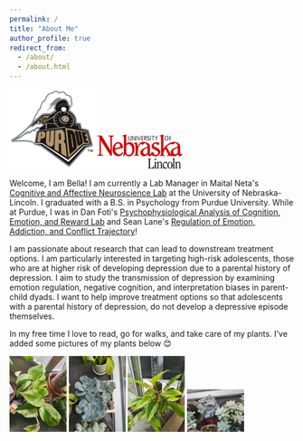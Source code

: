 ```yaml
---
permalink: /
title: "About Me"
author_profile: true
redirect_from: 
  - /about/
  - /about.html
---
```


<img src='/images/purduelogo.jpeg' width="30%">  <img src='/images/unllogo.png' width="30%">

Welcome, I am Bella! I am currently a Lab Manager in Maital Neta's [Cognitive and Affective Neuroscience Lab](https://canlab.unl.edu/) at the University of Nebraska-Lincoln. I graduated with a B.S. in Psychology from Purdue University. While at Purdue, I was in Dan Foti's [Psychophysiological Analysis of Cognition, Emotion, and Reward Lab](https://www.pacer-lab.com/) and Sean Lane's [Regulation of Emotion, Addiction, and Conflict Trajectory](https://reactlab.wixsite.com/reactlab)! 


I am passionate about research that can lead to downstream treatment options. I am particularly interested in targeting high-risk adolescents, those who are at higher risk of developing depression due to a parental history of depression. I aim to study the transmission of depression by examining emotion regulation, negative cognition, and interpretation biases in parent-child dyads. I want to help improve treatment options so that adolescents with a parental history of depression, do not develop a depressive episode themselves.



In my free time I love to read, go for walks, and take care of my plants. I've added some pictures of my plants below 😊

<img src='/images/pothos1.jpg' width="20%">  <img src='/images/succulent1.jpg' width="20%">  <img src='/images/philodendron1.jpg' width="20%">   <img src='/images/succulent2.jpg' width="20%">

